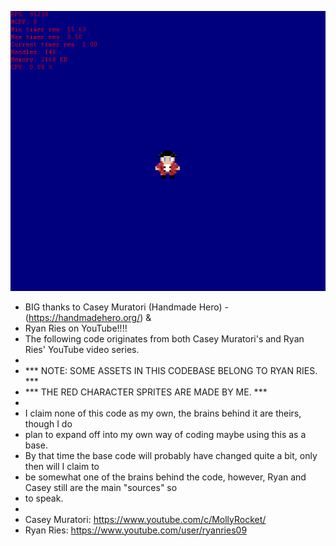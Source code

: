 ![Screenshot](game.PNG)

* BIG thanks to Casey Muratori (Handmade Hero) - (https://handmadehero.org/) &
* Ryan Ries on YouTube!!!!
* The following code originates from both Casey Muratori's and Ryan Ries' YouTube video series. 
* 
*	*** NOTE: SOME ASSETS IN THIS CODEBASE BELONG TO RYAN RIES. ***
*	*** THE RED CHARACTER SPRITES ARE MADE BY ME.				***
* 
* I claim none of this code as my own, the brains behind it are theirs, though I do
* plan to expand off into my own way of coding maybe using this as a base.
* By that time the base code will probably have changed quite a bit, only then will I claim to 
* be somewhat one of the brains behind the code, however, Ryan and Casey still are the main 	"sources" so 
* to speak.
* 
* Casey Muratori: https://www.youtube.com/c/MollyRocket/
* Ryan Ries:	  https://www.youtube.com/user/ryanries09

